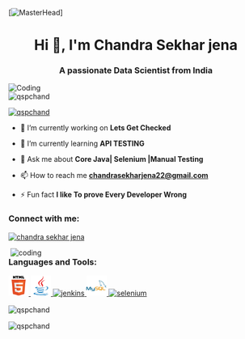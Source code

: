 [![MasterHead](https://www.instana.com/media/shift-left-testing-banner.png)]

<h1 align="center">Hi 👋, I'm Chandra Sekhar jena</h1>
<h3 align="center">A passionate Data Scientist from India</h3>
<img align="right" alt="Coding" width="1000" src="https://media.licdn.com/dms/image/C5612AQEH40J1YfXKCw/article-cover_image-shrink_600_2000/0/1530798575533?e=2147483647&v=beta&t=sqnSWevZdABdb_0dIgwYKN8oqfPm-VBwr-EU5wiuAFE">

<p align="left"> <img src="https://komarev.com/ghpvc/?username=qspchand&label=Profile%20views&color=0e75b6&style=flat" alt="qspchand" /> </p>

<p align="left"> <a href="https://github.com/ryo-ma/github-profile-trophy"><img src="https://github-profile-trophy.vercel.app/?username=qspchand" alt="qspchand" /></a> </p>

- 🔭 I’m currently working on **Lets Get Checked**

- 🌱 I’m currently learning **API TESTING**

- 💬 Ask me about **Core Java| Selenium |Manual Testing**

- 📫 How to reach me **chandrasekharjena22@gmail.com**

- ⚡ Fun fact **I like To prove Every Developer Wrong**

<h3 align="left">Connect with me:</h3>
<p align="left">
<a href="https://fb.com/chandra sekhar jena" target="blank"><img align="center" src="https://raw.githubusercontent.com/rahuldkjain/github-profile-readme-generator/master/src/images/icons/Social/facebook.svg" alt="chandra sekhar jena" height="30" width="40" /></a>
</p>
<img align="right" alt="coding" width="500" src="https://user-images.githubusercontent.com/55389276/140866485-8fb1c876-9a8f-4d6a-98dc-08c4981eaf70.gif">

<h3 align="left">Languages and Tools:</h3>
<p align="left"> <a href="https://www.w3.org/html/" target="_blank" rel="noreferrer"> <img src="https://raw.githubusercontent.com/devicons/devicon/master/icons/html5/html5-original-wordmark.svg" alt="html5" width="40" height="40"/> </a> <a href="https://www.java.com" target="_blank" rel="noreferrer"> <img src="https://raw.githubusercontent.com/devicons/devicon/master/icons/java/java-original.svg" alt="java" width="40" height="40"/> </a> <a href="https://www.jenkins.io" target="_blank" rel="noreferrer"> <img src="https://www.vectorlogo.zone/logos/jenkins/jenkins-icon.svg" alt="jenkins" width="40" height="40"/> </a> <a href="https://www.mysql.com/" target="_blank" rel="noreferrer"> <img src="https://raw.githubusercontent.com/devicons/devicon/master/icons/mysql/mysql-original-wordmark.svg" alt="mysql" width="40" height="40"/> </a> <a href="https://www.selenium.dev" target="_blank" rel="noreferrer"> <img src="https://raw.githubusercontent.com/detain/svg-logos/780f25886640cef088af994181646db2f6b1a3f8/svg/selenium-logo.svg" alt="selenium" width="40" height="40"/> </a> </p>

<p><img align="center" src="https://github-readme-stats.vercel.app/api/top-langs?username=qspchand&show_icons=true&locale=en&layout=compact" alt="qspchand" /></p>

<p><img align="center" src="https://github-readme-streak-stats.herokuapp.com/?user=qspchand&" alt="qspchand" /></p>
